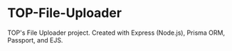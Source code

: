# TOP-File-Uploader
TOP's File Uploader project. Created with Express (Node.js), Prisma ORM, Passport, and EJS. 
